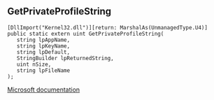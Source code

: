 ## GetPrivateProfileString

```
[DllImport("Kernel32.dll")][return: MarshalAs(UnmanagedType.U4)]
public static extern uint GetPrivateProfileString(
   string lpAppName,
   string lpKeyName,
   string lpDefault,
   StringBuilder lpReturnedString,
   uint nSize,
   string lpFileName
);
```

[Microsoft documentation](https://docs.microsoft.com/en-us/windows/win32/api/winbase/nf-winbase-getprivateprofilestringw)
